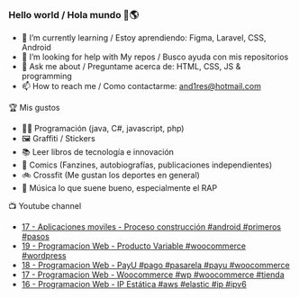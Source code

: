 ### Hello world / Hola mundo 👋🌎

<!--
**xaca/xaca** is a ✨ _special_ ✨ repository because its `README.md` (this file) appears on your GitHub profile.

Here are some ideas to get you started:
-->

- 🌱 I’m currently learning / Estoy aprendiendo: Figma, Laravel, CSS, Android
- 🤔 I’m looking for help with My repos / Busco ayuda con mis repositorios
- 💬 Ask me about / Preguntame acerca de: HTML, CSS, JS & programming 
- 📫 How to reach me / Como contactarme: and1res@hotmail.com

🏆 Mis gustos
- 👨‍💻 Programación (java, C#, javascript, php)
- 🖼️ Graffiti / Stickers
- 📚 Leer libros de tecnología e innovación
- 💢 Comics (Fanzines, autobiografías, publicaciones independientes)
- 🚲 Crossfit (Me gustan los deportes en general)
- 🎤 Música lo que suene bueno, especialmente el RAP
<!--
📝 Frases
- "I only smile in the dark, I only smile when it's complicated" Raybiez
- "De lo que ves créete la mitad de lo que no ves no te creas nada" Kase O
-->
📺 Youtube channel
<!-- BLOG-POST-LIST:START -->
- [17 - Aplicaciones moviles - Proceso construcción #android #primeros #pasos](https://www.youtube.com/watch?v=f6XUjoC8oWs)
- [19 - Programacion Web - Producto Variable #woocommerce #wordpress](https://www.youtube.com/watch?v=6KhzShwtl-A)
- [18 - Programacion Web - PayU #pago #pasarela #payu #woocommerce](https://www.youtube.com/watch?v=Z2wJPbjPRBU)
- [17 - Programacion Web - Woocommerce #wp #woocommerce #tienda](https://www.youtube.com/watch?v=OSnDbJFfKGU)
- [16 - Programacion Web - IP Estática #aws #elastic #ip #ipv6](https://www.youtube.com/watch?v=O9zmbF4m_SY)
<!-- BLOG-POST-LIST:END -->
